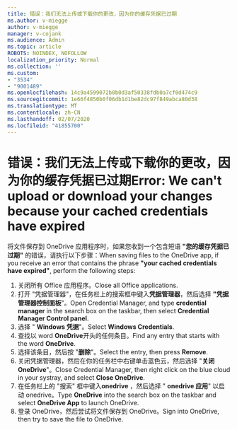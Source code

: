 ```yaml
---
title: 错误：我们无法上传或下载你的更改，因为你的缓存凭据已过期
ms.author: v-miegge
author: v-miegge
manager: v-cojank
ms.audience: Admin
ms.topic: article
ROBOTS: NOINDEX, NOFOLLOW
localization_priority: Normal
ms.collection: ''
ms.custom:
- "3534"
- "9001489"
ms.openlocfilehash: 14c9a4599072b0b0d3af50338fdb0a7cf0d474c9
ms.sourcegitcommit: 1e66f4850b0f06db1d1be82dc97f849abca80d38
ms.translationtype: MT
ms.contentlocale: zh-CN
ms.lasthandoff: 02/07/2020
ms.locfileid: "41855700"
---
```

# <a name="error-we-cant-upload-or-download-your-changes-because-your-cached-credentials-have-expired"></a><span data-ttu-id="0a8c4-102">错误：我们无法上传或下载你的更改，因为你的缓存凭据已过期</span><span class="sxs-lookup"><span data-stu-id="0a8c4-102">Error: We can't upload or download your changes because your cached credentials have expired</span></span>

<span data-ttu-id="0a8c4-103">将文件保存到 OneDrive 应用程序时，如果您收到一个包含短语 **"您的缓存凭据已过期"** 的错误，请执行以下步骤：</span><span class="sxs-lookup"><span data-stu-id="0a8c4-103">When saving files to the OneDrive app, if you receive an error that contains the phrase **"your cached credentials have expired"**, perform the following steps:</span></span>

1. <span data-ttu-id="0a8c4-104">关闭所有 Office 应用程序。</span><span class="sxs-lookup"><span data-stu-id="0a8c4-104">Close all Office applications.</span></span>
1. <span data-ttu-id="0a8c4-105">打开 "凭据管理器"，在任务栏上的搜索框中键入**凭据管理器**，然后选择 **"凭据管理器控制面板**"。</span><span class="sxs-lookup"><span data-stu-id="0a8c4-105">Open Credential Manager, and type **credential manager** in the search box on the taskbar, then select **Credential Manager Control panel**.</span></span>
1. <span data-ttu-id="0a8c4-106">选择 " **Windows 凭据**"。</span><span class="sxs-lookup"><span data-stu-id="0a8c4-106">Select **Windows Credentials**.</span></span>
1. <span data-ttu-id="0a8c4-107">查找以 word **OneDrive**开头的任何条目。</span><span class="sxs-lookup"><span data-stu-id="0a8c4-107">Find any entry that starts with the word **OneDrive**.</span></span>
1. <span data-ttu-id="0a8c4-108">选择该条目，然后按 "**删除**"。</span><span class="sxs-lookup"><span data-stu-id="0a8c4-108">Select the entry, then press **Remove**.</span></span>
1. <span data-ttu-id="0a8c4-109">关闭凭据管理器，然后在你的任务栏中右键单击蓝色云，然后选择 "**关闭 OneDrive**"。</span><span class="sxs-lookup"><span data-stu-id="0a8c4-109">Close Credential Manager, then right click on the blue cloud in your systray, and select **Close OneDrive**.</span></span>
1. <span data-ttu-id="0a8c4-110">在任务栏上的 "搜索" 框中键入**onedrive** ，然后选择 " **onedrive 应用**" 以启动 onedrive。</span><span class="sxs-lookup"><span data-stu-id="0a8c4-110">Type **OneDrive** into the search box on the taskbar and select **OneDrive App** to launch OneDrive.</span></span>
1. <span data-ttu-id="0a8c4-111">登录 OneDrive，然后尝试将文件保存到 OneDrive。</span><span class="sxs-lookup"><span data-stu-id="0a8c4-111">Sign into OneDrive, then try to save the file to OneDrive.</span></span>
